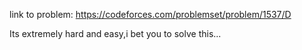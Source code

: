link to problem: https://codeforces.com/problemset/problem/1537/D

Its extremely hard and easy,i bet you to solve this...
